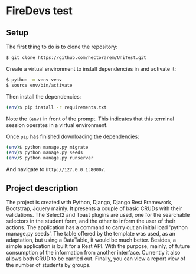# FireDevs test

## Setup

The first thing to do is to clone the repository:

```sh
$ git clone https://github.com/hectorarem/UniTest.git
```

Create a virtual environment to install dependencies in and activate it:

```sh
$ python -m venv venv
$ source env/bin/activate
```

Then install the dependencies:

```sh
(env)$ pip install -r requirements.txt
```
Note the `(env)` in front of the prompt. This indicates that this terminal
session operates in a virtual environment.

Once `pip` has finished downloading the dependencies:
```sh
(env)$ python manage.py migrate
(env)$ python manage.py seeds
(env)$ python manage.py runserver
```
And navigate to `http://127.0.0.1:8000/`.


## Project description

The project is created with Python, Django, Django Rest Framework, Bootstrap, Jquery mainly.
It presents a couple of basic CRUDs with their validations.
The Select2 and Toast plugins are used, one for the searchable selectors in the student form,
and the other to inform the user of their actions.
The application has a command to carry out an initial load 'python manage.py seeds'.
The table offered by the template was used, as an adaptation, but using a DataTable,
it would be much better.
Besides, a simple application is built for a Rest API. With the purpose, mainly,
of future consumption of the information from another interface.
Currently it also allows both CRUD to be carried out.
Finally, you can view a report view of the number of students by groups.

